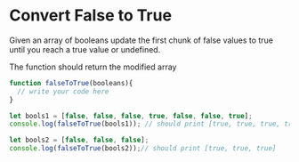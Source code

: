 # Convert False to True

Given an array of booleans update the first chunk of false values to true until you reach a true value or undefined.

The function should return the modified array


```js
function falseToTrue(booleans){
  // write your code here
}

let bools1 = [false, false, false, true, false, false, true];
console.log(falseToTrue(bools1)); // should print [true, true, true, true, false, false, true]

let bools2 = [false, false, false];
console.log(falseToTrue(bools2));// should print [true, true, true]


```
